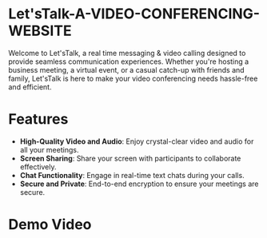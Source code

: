 # Let'sTalk-A-VIDEO-CONFERENCING-WEBSITE
Welcome to Let'sTalk, a real time messaging & video calling designed to provide seamless communication experiences. Whether you're hosting a business meeting, a virtual event, or a casual catch-up with friends and family, Let'sTalk is here to make your video conferencing needs hassle-free and efficient.

# Features
- **High-Quality Video and Audio**: Enjoy crystal-clear video and audio for all your meetings.
- **Screen Sharing**: Share your screen with participants to collaborate effectively.
- **Chat Functionality**: Engage in real-time text chats during your calls.
- **Secure and Private**: End-to-end encryption to ensure your meetings are secure.

# Demo Video
